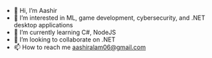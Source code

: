 - 👋 Hi, I’m Aashir
- 👀 I’m interested in ML, game development, cybersecurity, and .NET desktop applications
- 🌱 I’m currently learning C#, NodeJS
- 💞️ I’m looking to collaborate on .NET
- 📫 How to reach me aashiralam06@gmail.com

<!---
Aashir5678/Aashir5678 is a ✨ special ✨ repository because its `README.md` (this file) appears on your GitHub profile.
You can click the Preview link to take a look at your changes.
--->
